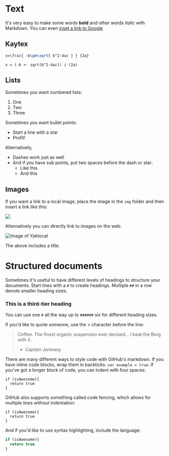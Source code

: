 # Text

It's very easy to make some words **bold** and other words *italic* with Markdown. You can even [inset a link to Google](http://google.com)

## Kaytex

```latex
x=\frac{ -b\pm\sqrt{ b^2-4ac } } {2a}
```

```asciimath
x = (-b +- sqrt(b^2-4ac)) / (2a)
```


## Lists

Sometimes you want numbered lists:

1. One
2. Two
3. Three

Sometimes you want bullet points:

* Start a line with a star
* Profit!

Alternatively,

- Dashes work just as well
- And if you have sub points, put two spaces before the dash or star:
  - Like this
  - And this

## Images

If you want a link to a local image, place the image in the `img` folder and then insert a link like this:

![](img/02.jpg)

Alternatively you can directly link to images on the web:

![Image of Yaktocat](https://octodex.github.com/images/yaktocat.png)

The above includes a title.

# Structured documents

Sometimes it's useful to have different levels of headings to structure your documents. Start lines with a `#` to create headings. Multiple `##` in a row denote smaller heading sizes.

### This is a third-tier heading

You can use one `#` all the way up to `######` six for different heading sizes.

If you'd like to quote someone, use the > character before the line:

> Coffee. The finest organic suspension ever devised... I beat the Borg with it.
> - Captain Janeway

There are many different ways to style code with GitHub's markdown. If you have inline code blocks, wrap them in backticks: `var example = true`.  If you've got a longer block of code, you can indent with four spaces:

    if (isAwesome){
      return true
    }

GitHub also supports something called code fencing, which allows for multiple lines without indentation:

~~~
if (isAwesome){
  return true
}
~~~

And if you'd like to use syntax highlighting, include the language:

~~~javascript
if (isAwesome){
  return true
}
~~~

